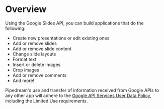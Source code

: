 # Overview

Using the Google Slides API, you can build applications that do the following:

- Create new presentations or edit existing ones
- Add or remove slides
- Add or remove slide content
- Change slide layouts
- Format text
- Insert or delete images
- Crop images
- Add or remove comments
- And more!

Pipedream's use and transfer of information received from Google APIs to any other app will adhere to the [Google API Services User Data Policy](https://developers.google.com/terms/api-services-user-data-policy#additional_requirements_for_specific_api_scopes), including the Limited Use requirements.